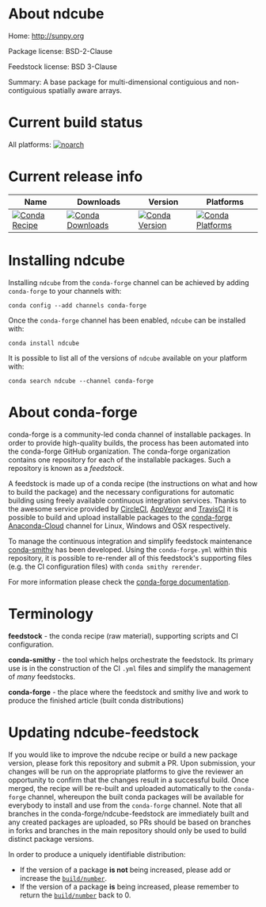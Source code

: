 About ndcube
============

Home: http://sunpy.org

Package license: BSD-2-Clause

Feedstock license: BSD 3-Clause

Summary: A base package for multi-dimensional contiguious and non-contiguious spatially aware arrays.



Current build status
====================

All platforms:
[![noarch](https://img.shields.io/circleci/project/github/conda-forge/ndcube-feedstock/master.svg?label=noarch)](https://circleci.com/gh/conda-forge/ndcube-feedstock)

Current release info
====================

| Name | Downloads | Version | Platforms |
| --- | --- | --- | --- |
| [![Conda Recipe](https://img.shields.io/badge/recipe-ndcube-green.svg)](https://anaconda.org/conda-forge/ndcube) | [![Conda Downloads](https://img.shields.io/conda/dn/conda-forge/ndcube.svg)](https://anaconda.org/conda-forge/ndcube) | [![Conda Version](https://img.shields.io/conda/vn/conda-forge/ndcube.svg)](https://anaconda.org/conda-forge/ndcube) | [![Conda Platforms](https://img.shields.io/conda/pn/conda-forge/ndcube.svg)](https://anaconda.org/conda-forge/ndcube) |

Installing ndcube
=================

Installing `ndcube` from the `conda-forge` channel can be achieved by adding `conda-forge` to your channels with:

```
conda config --add channels conda-forge
```

Once the `conda-forge` channel has been enabled, `ndcube` can be installed with:

```
conda install ndcube
```

It is possible to list all of the versions of `ndcube` available on your platform with:

```
conda search ndcube --channel conda-forge
```


About conda-forge
=================

conda-forge is a community-led conda channel of installable packages.
In order to provide high-quality builds, the process has been automated into the
conda-forge GitHub organization. The conda-forge organization contains one repository
for each of the installable packages. Such a repository is known as a *feedstock*.

A feedstock is made up of a conda recipe (the instructions on what and how to build
the package) and the necessary configurations for automatic building using freely
available continuous integration services. Thanks to the awesome service provided by
[CircleCI](https://circleci.com/), [AppVeyor](http://www.appveyor.com/)
and [TravisCI](https://travis-ci.org/) it is possible to build and upload installable
packages to the [conda-forge](https://anaconda.org/conda-forge)
[Anaconda-Cloud](http://docs.anaconda.org/) channel for Linux, Windows and OSX respectively.

To manage the continuous integration and simplify feedstock maintenance
[conda-smithy](http://github.com/conda-forge/conda-smithy) has been developed.
Using the ``conda-forge.yml`` within this repository, it is possible to re-render all of
this feedstock's supporting files (e.g. the CI configuration files) with ``conda smithy rerender``.

For more information please check the [conda-forge documentation](https://conda-forge.org/docs/).

Terminology
===========

**feedstock** - the conda recipe (raw material), supporting scripts and CI configuration.

**conda-smithy** - the tool which helps orchestrate the feedstock.
                   Its primary use is in the construction of the CI ``.yml`` files
                   and simplify the management of *many* feedstocks.

**conda-forge** - the place where the feedstock and smithy live and work to
                  produce the finished article (built conda distributions)


Updating ndcube-feedstock
=========================

If you would like to improve the ndcube recipe or build a new
package version, please fork this repository and submit a PR. Upon submission,
your changes will be run on the appropriate platforms to give the reviewer an
opportunity to confirm that the changes result in a successful build. Once
merged, the recipe will be re-built and uploaded automatically to the
`conda-forge` channel, whereupon the built conda packages will be available for
everybody to install and use from the `conda-forge` channel.
Note that all branches in the conda-forge/ndcube-feedstock are
immediately built and any created packages are uploaded, so PRs should be based
on branches in forks and branches in the main repository should only be used to
build distinct package versions.

In order to produce a uniquely identifiable distribution:
 * If the version of a package **is not** being increased, please add or increase
   the [``build/number``](http://conda.pydata.org/docs/building/meta-yaml.html#build-number-and-string).
 * If the version of a package **is** being increased, please remember to return
   the [``build/number``](http://conda.pydata.org/docs/building/meta-yaml.html#build-number-and-string)
   back to 0.